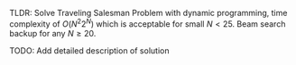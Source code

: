 TLDR: Solve Traveling Salesman Problem with dynamic programming, time complexity of $O(N^2 2^N)$ which is acceptable for small $N < 25$. Beam search backup for any $N \ge 20$.

TODO: Add detailed description of solution